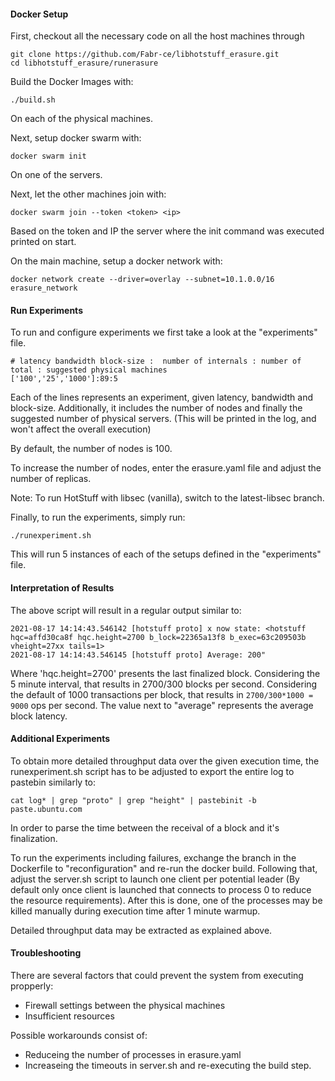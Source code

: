 #### Docker Setup

First, checkout all the necessary code on all the host machines through

```
git clone https://github.com/Fabr-ce/libhotstuff_erasure.git
cd libhotstuff_erasure/runerasure
```

Build the Docker Images with:

```
./build.sh
```

On each of the physical machines.

Next, setup docker swarm with:

```
docker swarm init
```

On one of the servers.

Next, let the other machines join with:

```
docker swarm join --token <token> <ip>
```

Based on the token and IP the server where the init command was executed printed on start.

On the main machine, setup a docker network with:

```
docker network create --driver=overlay --subnet=10.1.0.0/16 erasure_network
```

#### Run Experiments

To run and configure experiments we first take a look at the "experiments" file.

```
# latency bandwidth block-size :  number of internals : number of total : suggested physical machines
['100','25','1000']:89:5
```

Each of the lines represents an experiment, given latency, bandwidth and block-size.
Additionally, it includes the number of nodes and finally the suggested number of physical servers.
(This will be printed in the log, and won't affect the overall execution)

By default, the number of nodes is 100.

To increase the number of nodes, enter the erasure.yaml file and adjust the number of replicas.

Note: To run HotStuff with libsec (vanilla), switch to the latest-libsec branch.

Finally, to run the experiments, simply run:

```
./runexperiment.sh
```

This will run 5 instances of each of the setups defined in the "experiments" file.

#### Interpretation of Results

The above script will result in a regular output similar to:

```
2021-08-17 14:14:43.546142 [hotstuff proto] x now state: <hotstuff hqc=affd30ca8f hqc.height=2700 b_lock=22365a13f8 b_exec=63c209503b vheight=27xx tails=1>
2021-08-17 14:14:43.546145 [hotstuff proto] Average: 200"
```

Where 'hqc.height=2700' presents the last finalized block. Considering the 5 minute interval, that results in 2700/300 blocks per second.
Considering the default of 1000 transactions per block, that results in `2700/300*1000 = 9000` ops per second.
The value next to "average" represents the average block latency.

#### Additional Experiments

To obtain more detailed throughput data over the given execution time, the runexperiment.sh script has to be adjusted to export the entire log to pastebin similarly to:

```
cat log* | grep "proto" | grep "height" | pastebinit -b paste.ubuntu.com
```

In order to parse the time between the receival of a block and it's finalization.

To run the experiments including failures, exchange the branch in the Dockerfile to "reconfiguration" and re-run the docker build. Following that, adjust the server.sh script to launch one client per potential leader (By default only once client is launched that connects to process 0 to reduce the resource requirements). After this is done, one of the processes may be killed manually during execution time after 1 minute warmup.

Detailed throughput data may be extracted as explained above.

#### Troubleshooting

There are several factors that could prevent the system from executing propperly:

-   Firewall settings between the physical machines
-   Insufficient resources

Possible workarounds consist of:

-   Reduceing the number of processes in erasure.yaml
-   Increaseing the timeouts in server.sh and re-executing the build step.
